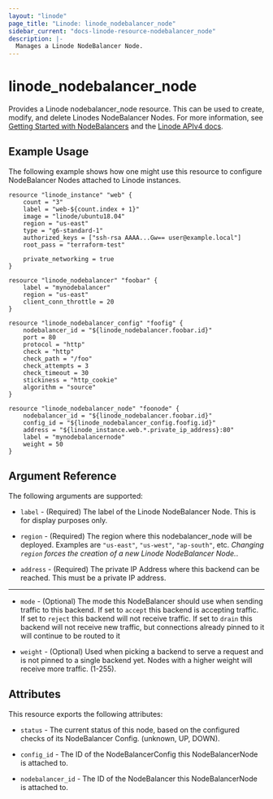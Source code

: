```yaml
---
layout: "linode"
page_title: "Linode: linode_nodebalancer_node"
sidebar_current: "docs-linode-resource-nodebalancer_node"
description: |-
  Manages a Linode NodeBalancer Node.
---
```


# linode\_nodebalancer_node

Provides a Linode nodebalancer_node resource.  This can be used to create,
modify, and delete Linodes NodeBalancer Nodes. For more information, see [Getting Started with NodeBalancers](https://www.linode.com/docs/platform/nodebalancer/getting-started-with-nodebalancers/)
and the [Linode APIv4 docs](https://developers.linode.com/api/v4#operation/createNodeBalancerNode).

## Example Usage

The following example shows how one might use this resource to configure NodeBalancer Nodes attached to Linode instances.

```hcl
resource "linode_instance" "web" {
    count = "3"
    label = "web-${count.index + 1}"
    image = "linode/ubuntu18.04"
    region = "us-east"
    type = "g6-standard-1"
    authorized_keys = ["ssh-rsa AAAA...Gw== user@example.local"]
    root_pass = "terraform-test"

    private_networking = true
}

resource "linode_nodebalancer" "foobar" {
    label = "mynodebalancer"
    region = "us-east"
    client_conn_throttle = 20
}

resource "linode_nodebalancer_config" "foofig" {
    nodebalancer_id = "${linode_nodebalancer.foobar.id}"
    port = 80
    protocol = "http"
    check = "http"
    check_path = "/foo"
    check_attempts = 3
    check_timeout = 30
    stickiness = "http_cookie"
    algorithm = "source"
}

resource "linode_nodebalancer_node" "foonode" {
    nodebalancer_id = "${linode_nodebalancer.foobar.id}"
    config_id = "${linode_nodebalancer_config.foofig.id}"
    address = "${linode_instance.web.*.private_ip_address}:80"
    label = "mynodebalancernode"
    weight = 50
}
```

## Argument Reference

The following arguments are supported:

* `label` - (Required) The label of the Linode NodeBalancer Node. This is for display purposes only.

* `region` - (Required) The region where this nodebalancer_node will be deployed.  Examples are `"us-east"`, `"us-west"`, `"ap-south"`, etc.  *Changing `region` forces the creation of a new Linode NodeBalancer Node.*.
* `address` - (Required) The private IP Address where this backend can be reached. This must be a private IP address.

- - -

* `mode` - (Optional) The mode this NodeBalancer should use when sending traffic to this backend. If set to `accept` this backend is accepting traffic. If set to `reject` this backend will not receive traffic. If set to `drain` this backend will not receive new traffic, but connections already pinned to it will continue to be routed to it

* `weight` - (Optional) Used when picking a backend to serve a request and is not pinned to a single backend yet. Nodes with a higher weight will receive more traffic. (1-255).

## Attributes

This resource exports the following attributes:

* `status` - The current status of this node, based on the configured checks of its NodeBalancer Config. (unknown, UP, DOWN).

* `config_id` - The ID of the NodeBalancerConfig this NodeBalancerNode is attached to.

* `nodebalancer_id` - The ID of the NodeBalancer this NodeBalancerNode is attached to.